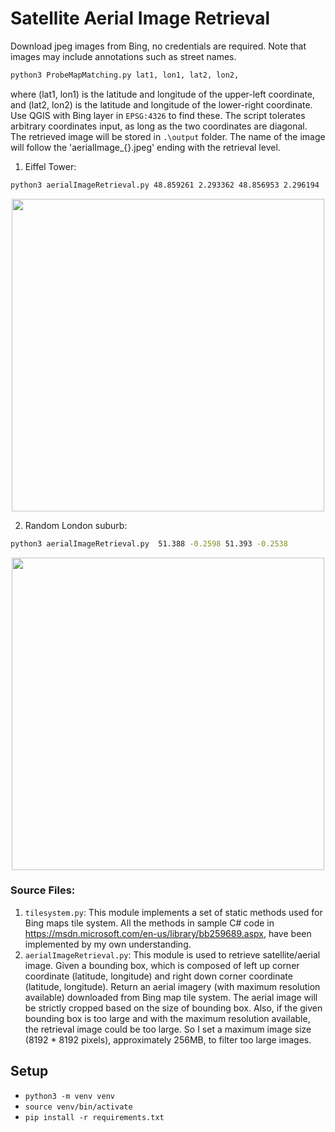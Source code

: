 # Satellite Aerial Image Retrieval
Download jpeg images from Bing, no credentials are required. Note that images may include annotations such as street names.

```bash
python3 ProbeMapMatching.py lat1, lon1, lat2, lon2,
```

where (lat1, lon1) is the latitude and longitude of the upper-left coordinate, and (lat2, lon2) is the latitude and longitude of the lower-right coordinate. Use QGIS with Bing layer in `EPSG:4326` to find these. The script tolerates arbitrary coordinates input, as long as the two coordinates are diagonal. The retrieved image will be stored in `.\output` folder. The name of the image will follow the 'aerialImage_{}.jpeg' ending with the retrieval level. 

1. Eiffel Tower:

```bash
python3 aerialImageRetrieval.py 48.859261 2.293362 48.856953 2.296194
```

<p align="center">
<img src="https://github.com/robmarkcole/Satellite-Aerial-Image-Retrieval/blob/master/output/Eiffel_Tower.jpeg" width="500">
</p>

2. Random London suburb:

```bash
python3 aerialImageRetrieval.py  51.388 -0.2598 51.393 -0.2538
```

<p align="center">
<img src="https://github.com/robmarkcole/Satellite-Aerial-Image-Retrieval/blob/master/output/london_suburb.jpeg" width="500">
</p>

### Source Files:
1. `tilesystem.py`:
  This module implements a set of static methods used for Bing maps tile system. All the methods in sample C# code in https://msdn.microsoft.com/en-us/library/bb259689.aspx, have been implemented by my own understanding.
2. `aerialImageRetrieval.py`:
  This module is used to retrieve satellite/aerial image. Given a bounding box, which is composed of left up corner coordinate (latitude, longitude) and right down corner coordinate (latitude, longitude). Return an aerial imagery (with maximum resolution available) downloaded from Bing map tile system. The aerial image will be strictly cropped based on the size of bounding box. Also, if the given bounding box is too large and with the maximum resolution available, the retrieval image could be too large. So I set a maximum image size (8192 * 8192 pixels), approximately 256MB, to filter too large images.

## Setup
* `python3 -m venv venv`
* `source venv/bin/activate`
* `pip install -r requirements.txt`







